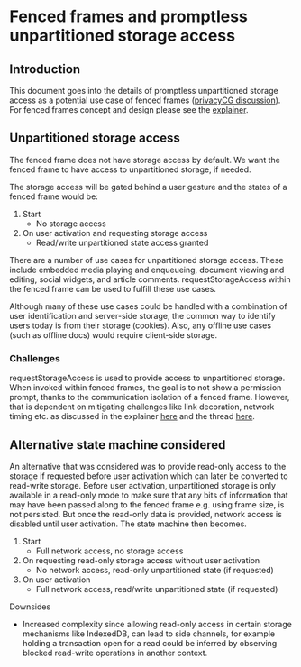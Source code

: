 # Fenced frames  and promptless unpartitioned storage access



## Introduction

This document goes into the details of promptless unpartitioned storage access as a potential use case of fenced frames ([privacyCG discussion](https://github.com/privacycg/storage-access/issues/41)). For fenced frames concept and design please see the [explainer](https://github.com/shivanigithub/fenced-frame).


## Unpartitioned storage access

The fenced frame does not have storage access by default. We want the fenced frame to have access to unpartitioned storage, if needed.

The storage access will be gated behind a user gesture and the states of a fenced frame would be:



1. Start
    *   No storage access
2. On user activation and requesting storage access
    *   Read/write unpartitioned state access granted

There are a number of use cases for unpartitioned storage access. These include embedded media playing and enqueueing, document viewing and editing, social widgets, and article comments. requestStorageAccess within the fenced frame can be used to fulfill these use cases.

Although many of these use cases could be handled with a combination of user identification and server-side storage, the common way to identify users today is from their storage (cookies). Also, any offline use cases (such as offline docs) would require client-side storage.


### Challenges

requestStorageAccess is used to provide access to unpartitioned storage. When invoked within fenced frames, the goal is to not show a permission prompt, thanks to the communication isolation of a fenced frame. However, that is dependent on mitigating challenges like link decoration, network timing etc. as discussed in the explainer [here](https://github.com/shivanigithub/fenced-frame#challenges) and the thread [here](https://github.com/privacycg/storage-access/issues/41#issuecomment-673057755).


## Alternative state machine considered

An alternative that was considered was to provide read-only access to the storage if requested before user activation which can later be converted to read-write storage. Before user activation, unpartitioned storage is only available in a read-only mode to make sure that any bits of information that may have been passed along to the fenced frame e.g. using frame size, is not persisted. But once the read-only data is provided, network access is disabled until user activation. The state machine then becomes.



1. Start
    *  Full network access, no storage access
2. On requesting read-only storage access without user activation
    *  No network access, read-only unpartitioned state (if requested)
3. On user activation
    *  Full network access, read/write unpartitioned state (if requested)

Downsides



*   Increased complexity since allowing read-only access in certain storage mechanisms like IndexedDB, can lead to side channels, for example holding a transaction open for a read could be inferred by observing blocked read-write operations in another context.
